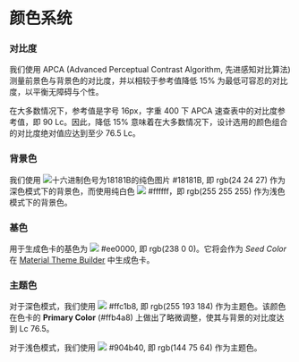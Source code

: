 # 颜色系统

### 对比度

我们使用 APCA (Advanced Perceptual Contrast Algorithm, 先进感知对比算法) 测量前景色与背景色的对比度，并以相较于参考值降低 15% 为最低可容忍的对比度，以平衡无障碍与个性。

在大多数情况下，参考值是字号 16px，字重 400 下 APCA 速查表中的对比度参考值，即 90 Lc。因此，降低 15% 意味着在大多数情况下，设计选用的颜色组合的对比度绝对值应达到至少 76.5 Lc。

### 背景色

我们使用 ![十六进制色号为18181B的纯色图片](../.gitbook/assets/#18181b.svg) #18181B, 即 rgb(24 24 27) 作为深色模式下的背景色，而使用纯白色 ![](../.gitbook/assets/#FFFFFF.svg) #ffffff，即 rgb(255 255 255) 作为浅色模式下的背景色。

### 基色

用于生成色卡的基色为 ![](../.gitbook/assets/#EE00000.svg) #ee0000, 即 rgb(238 0 0)。它将会作为 _Seed Color_ 在 [Material Theme Builder](https://material-foundation.github.io/material-theme-builder/) 中生成色卡。

### 主题色

对于深色模式，我们使用 ![](../.gitbook/assets/#FFC1B8.svg) #ffc1b8, 即 rgb(255 193 184) 作为主题色。该颜色在色卡的 **Primary Color** (#ffb4a8) 上做出了略微调整，使其与背景的对比度达到 Lc 76.5。

对于浅色模式，我们使用 ![](../.gitbook/assets/#904B40.svg) #904b40, 即 rgb(144 75 64) 作为主题色。

